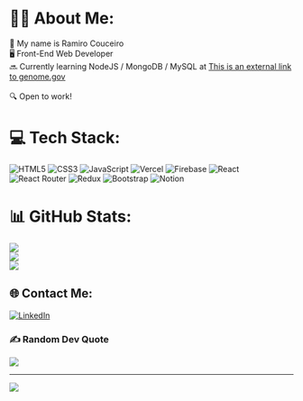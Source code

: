 # 🙍‍♂️ About Me:

🙌 My name is Ramiro Couceiro<br>🖥️ Front-End Web Developer<br>🔜 Currently learning NodeJS / MongoDB / MySQL at [This is an external link to genome.gov](https://www.genome.gov/)
<br><br>🔍 Open to work!

# 💻 Tech Stack:

![HTML5](https://img.shields.io/badge/html5-%23E34F26.svg?style=flat&logo=html5&logoColor=white) ![CSS3](https://img.shields.io/badge/css3-%231572B6.svg?style=flat&logo=css3&logoColor=white) ![JavaScript](https://img.shields.io/badge/javascript-%23323330.svg?style=flat&logo=javascript&logoColor=%23F7DF1E) ![Vercel](https://img.shields.io/badge/vercel-%23000000.svg?style=flat&logo=vercel&logoColor=white) ![Firebase](https://img.shields.io/badge/firebase-%23039BE5.svg?style=flat&logo=firebase) ![React](https://img.shields.io/badge/react-%2320232a.svg?style=flat&logo=react&logoColor=%2361DAFB) ![React Router](https://img.shields.io/badge/React_Router-CA4245?style=flat&logo=react-router&logoColor=white) ![Redux](https://img.shields.io/badge/redux-%23593d88.svg?style=flat&logo=redux&logoColor=white) ![Bootstrap](https://img.shields.io/badge/bootstrap-%23563D7C.svg?style=flat&logo=bootstrap&logoColor=white) ![Notion](https://img.shields.io/badge/Notion-%23000000.svg?style=flat&logo=notion&logoColor=white)

# 📊 GitHub Stats:

![](https://github-readme-stats.vercel.app/api?username=ramicouceiro&theme=vue-dark&hide_border=true&include_all_commits=false&count_private=false)<br/>
![](https://github-readme-streak-stats.herokuapp.com/?user=ramicouceiro&theme=vue-dark&hide_border=true)<br/>
![](https://github-readme-stats.vercel.app/api/top-langs/?username=ramicouceiro&theme=vue-dark&hide_border=true&include_all_commits=false&count_private=false&layout=compact)

## 🌐 Contact Me:

[![LinkedIn](https://img.shields.io/badge/LinkedIn-%230077B5.svg?logo=linkedin&logoColor=white)](https://linkedin.com/in/ramirocouceiro)

### ✍️ Random Dev Quote

![](https://quotes-github-readme.vercel.app/api?type=horizontal&theme=radical)

---

[![](https://visitcount.itsvg.in/api?id=ramicouceiro&icon=0&color=0)](https://visitcount.itsvg.in)

<!-- Proudly created with GPRM ( https://gprm.itsvg.in ) -->
